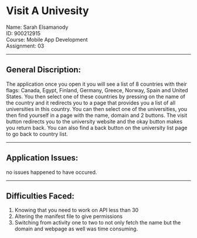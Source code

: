 # Visit A Univesity
Name: Sarah Elsamanody <br />
ID: 900212915 <br />
Course: Mobile App Development <br />
Assignment: 03 <br />

----------------------
## General Discription:
The application once you open it you will see a list of 8 countries with their flags: Canada, Egypt, Finland, Germany, Greece, Norway, Spain and United States. 
You then select one of these countries by pressing on the name of the country and it redirects you to a page that provides you a list of all universities in this country. 
You can then select one of the universities, you then find yourself in a page with the name, domain and 2 buttons. 
The visit button redirects you to the university website and the okay button makes you return back. 
You can also find a back button on the university list page to go back to country list.

------------------------
## Application Issues:
no issues happened to have occured. 
  
-----------------
## Difficulties Faced:
1. Knowing that you need to work on API less than 30
2. Altering the manifest file to give permissions
3. Switching from activity one to two to not only fetch the name but the domain and webpage as well was time consuming.
